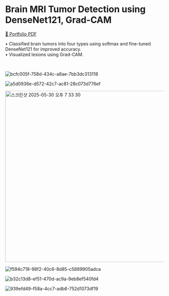 # Brain MRI Tumor Detection using DenseNet121, Grad-CAM

[📄 Portfolio PDF](./BrainMRITumor.pdf) 
<br> 

• Classified brain tumors into four types using softmax and fine-tuned DenseNet121 for improved
accuracy. <br>
• Visualized lesions using Grad-CAM.

<br> 


![bcfc005f-758d-434c-a8ae-7bb3dc313118](https://github.com/user-attachments/assets/beee47fd-7ef7-47a5-9872-9293b3948b8b)

![a5d0936e-d572-42c7-ac81-28c073d776ef](https://github.com/user-attachments/assets/ee1de844-efed-4e68-9882-962d2d5191c6)

<img width="543" alt="스크린샷 2025-05-30 오후 7 33 30" src="https://github.com/user-attachments/assets/36ca750c-313b-4d9f-a13a-fc3fc7e371ad" />

![f594c718-98f2-40c6-8d85-c5889905adca](https://github.com/user-attachments/assets/8566d14a-364c-496c-b458-6e4870c3faf8)

![b32c13d8-ef51-470d-ac9a-9eb8ef540fd4](https://github.com/user-attachments/assets/96e1cc41-5108-4c79-a937-dec0c1841b6e)

![939efd49-f58a-4cc7-adb6-752d1073df19](https://github.com/user-attachments/assets/72ac1e81-28a3-430d-8f32-ccc1a2165397)
